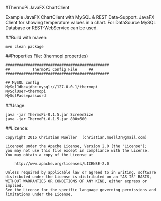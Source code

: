 #ThermoPi JavaFX ChartClient

Example JavaFX ChartClient with MySQL & REST Data-Support.
JavaFX Client for showing temperature values in a chart.
For DataSource MySQL Database or REST-WebService can be used.


##Build with maven:
```
mvn clean package
```

##Properties File: (thermopi.properties)

```
##############################################
##          ThermoPi Config File     ##
##############################################

## MySQL config
MySqlJdbc=jdbc:mysql://127.0.0.1/thermopi
MySqlUser=thermopi
MySqlPass=password
```


##Usage:
```
java -jar ThermoPi-0.1.5.jar ScreenSize 
java -jar ThermoPi-0.1.5.jar 800x600
```


##Lizence:
```
Copyright 2016 Christian Mueller  (christian.muell3r@gmail.com)

Licensed under the Apache License, Version 2.0 (the "License");
you may not use this file except in compliance with the License.
You may obtain a copy of the License at

    http://www.apache.org/licenses/LICENSE-2.0

Unless required by applicable law or agreed to in writing, software
distributed under the License is distributed on an "AS IS" BASIS,
WITHOUT WARRANTIES OR CONDITIONS OF ANY KIND, either express or implied.
See the License for the specific language governing permissions and
limitations under the License.
```